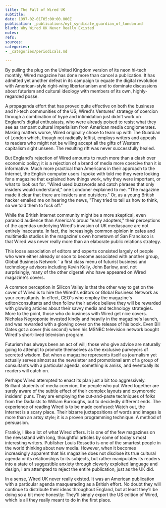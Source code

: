 ```yaml
---
title: The Fall of Wired UK
subtitle: 
date: 1997-02-01T05:00:00.000Z
publication: _publications/nyt_syndicate_guardian_of_london.md
blurb: Why Wired UK Never Really Existed
notes: 
refs: 
sources: 
categories:
- _categories/periodicals.md

---
```

By pulling the plug on the United Kingdom version of its neon hi-tech monthly, Wired magazine has done more than cancel a publication. It has admitted yet another defeat in its campaign to equate the digital revolution with American-style right-wing libertarianism and to dominate discussions about futurism and cultural ideology with members of its own, highly-regarded posse.

A propaganda effort that has proved quite effective on both the business and hi-tech communities of the US, Wired's Ventures' strategy of coercion through a combination of hype and intimidation just didn't work on England's digital enthusiasts, who were already poised to resist what they see as rampant cultural imperialism from American media conglomerates. Making matters worse, Wired originally chose to team up with The Guardian of London which, though not radically leftist, employs writers and appeals to readers who might not be willing accept all the gifts of Western capitalism sight unseen. The resulting rift was never successfully healed.

But England's rejection of Wired amounts to much more than a clash over economic policy; it is a rejection of a brand of media more coercive than it is informative. Much more practical than Americans in their approach to the Internet, the English computer users I spoke with told me they were looking for a magazine that explained how things work, why they were important, or what to look out for. "Wired used buzzwords and catch phrases that only insiders would understand," one Londoner explained to me. "The magazine made it clear that there are insiders and outsiders." Or, as a young British hacker emailed me on hearing the news, "They tried to tell us how to think, so we told them to fuck off."

While the British Internet community might be a more skeptical, even paranoid audience than America's proud "early adopters," their perceptions of the agendas underlying Wired's invasion of UK mediaspace are not entirely inaccurate. In fact, the increasingly common opinion in cafes and multimedia studios in the magazine's own hometown of San Francisco is that Wired was never really more than an elaborate public relations strategy.


This loose association of editors and experts consisted largely of people who were either already or soon to become associated with another group, Global Business Network ˆ a first class menu of futurist business and technology advisors including Kevin Kelly, John Barlow, and, not surprisingly, many of the other digerati who have appeared on Wired magazine's covers.

A common perception in Silicon Valley is that the other way to get on the cover of Wired is to hire the Wired's editors or Global Business Network as your consultants. In effect, CEO's who employ the magazine's editor/consultants and then follow their advice believe they will be rewarded with glowing articles about their savvy media and technology strategies. More to the point, those who do business with Wired get nice covers. Nicholas Negroponte invested kindly and heavily in the magazine's launch, and was rewarded with a glowing cover on the release of his book. Even Bill Gates got a cover (his second) when his MSNBC television network bought Wired's short-lived television program.

Futurism has always been an act of will; those who give advice are naturally going to attempt to promote themselves as the exclusive purveyors of secreted wisdom. But when a magazine represents itself as journalism yet actually serves almost as the newsletter and promotional arm of a group of consultants with a particular agenda, something is amiss, and eventually its readers will catch on.

Perhaps Wired attempted to enact its plan just a bit too aggressively. Brilliant students of media coercion, the people who put Wired together are surely aware of the subtle effect of their complex layouts and oxymoronic insiders' puns. They are employing the cut-and-paste techniques of folks from the Dadaists to William Burroughs, but to decidedly different ends. The experience of reading Wired is to be made confused: Watch out, the Internet is a scary place. Their bizarre juxtapositions of words and images is more than an artsy style; it is a proven programming technique. A method of persuasion.

Frankly, I like a lot of what Wired offers. It is one of the few magazines on the newsstand with long, thoughtful articles by some of today's most interesting writers. Publisher Louis Rossetto is one of the smartest people in the world thinking about new media. However, when it becomes increasingly apparent that his magazine does not disclose its true cultural agenda or its relationships to its subjects, but rather manipulates its readers into a state of suggestible anxiety through cleverly exploited language and design, I am attempted to reject the entire publication, just as the UK did.

In a sense, Wired UK never really existed. It was an American publication with a particular agenda masquerading as a British effort. No doubt they will continue to distribute their ideas throughout England, but at least they'll be doing so a bit more honestly: They'll simply export the US edition of Wired, which is all they really meant to do in the first place.